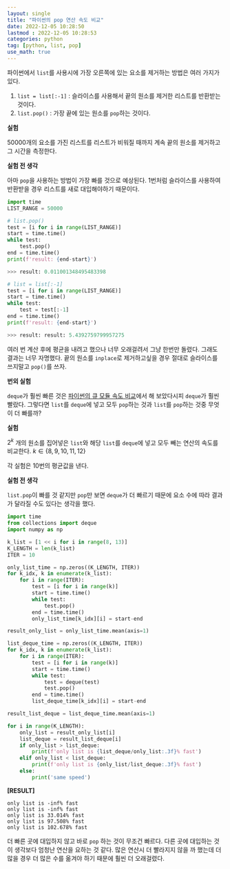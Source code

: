 ```yaml
---
layout: single
title: "파이썬의 pop 연산 속도 비교"
date: 2022-12-05 10:28:50
lastmod : 2022-12-05 10:28:53
categories: python
tag: [python, list, pop]
use_math: true
---
```


파이썬에서 `list`를 사용시에 가장 오른쪽에 있는 요소를 제거하는 방법은 여러 가지가 있다.

1. `list = list[:-1]` : 슬라이스를 사용해서 끝의 원소를 제거한 리스트를 반환받는 것이다.
2. `list.pop()` : 가장 끝에 있는 원소를 `pop`하는 것이다.

**실험**

50000개의 요소를 가진 리스트를 리스트가 비워질 때까지 계속 끝의 원소를 제거하고 그 시간을 측정한다.

**실험 전 생각**

아마 `pop`을 사용하는 방법이 가장 빠를 것으로 예상된다. 1번처럼 슬라이스를 사용하여 반환받을 경우 리스트를 새로 대입해야하기 때문이다.

```python
import time
LIST_RANGE = 50000
```

```python
# list.pop()
test = [i for i in range(LIST_RANGE)]
start = time.time()
while test:
    test.pop()
end = time.time()
print(f'result: {end-start}')

>>> result: 0.011001348495483398
```

```python
# list = list[:-1]
test = [i for i in range(LIST_RANGE)]
start = time.time()
while test:
    test = test[:-1]
end = time.time()
print(f'result: {end-start}')

>>> result: result: 5.4392759799957275
```

여러 번 계산 후에 평균을 내려고 했으나 너무 오래걸려서 그냥 한번만 돌렸다. 그래도 결과는 너무 자명했다. 끝의 원소를 `inplace`로 제거하고싶을 경우 절대로 슬라이스를 쓰지말고 `pop()`를 쓰자.

**번외 실험**

`deque`가 훨씬 빠른 것은 [파이썬의 큐 모듈 속도 비교](https://helpingstar.github.io/python/queue_speed/)에서 해 보았다시피 `deque`가 훨씬 빨랐다. 그렇다면 `list`를 `deque`에 넣고 모두 `pop`하는 것과 `list`를 `pop`하는 것중 무엇이 더 빠를까?


**실험**

$2^k$ 개의 원소를 집어넣은 `list`와 해당 `list`를 `deque`에 넣고 모두 빼는 연산의 속도를 비교한다. $k \in \{8,9, 10, 11,12 \}$

각 실험은 10번의 평균값을 낸다.

**실험 전 생각**

`list.pop`이 빠를 것 같지만 `pop`만 보면 `deque`가 더 빠르기 때문에 요소 수에 따라 결과가 달라질 수도 있다는 생각을 했다.

```python
import time
from collections import deque
import numpy as np

k_list = [1 << i for i in range(8, 13)]
K_LENGTH = len(k_list)
ITER = 10

only_list_time = np.zeros((K_LENGTH, ITER))
for k_idx, k in enumerate(k_list):
    for i in range(ITER):
        test = [i for i in range(k)]
        start = time.time()
        while test:
            test.pop()
        end = time.time()
        only_list_time[k_idx][i] = start-end

result_only_list = only_list_time.mean(axis=1)

list_deque_time = np.zeros((K_LENGTH, ITER))
for k_idx, k in enumerate(k_list):
    for i in range(ITER):
        test = [i for i in range(k)]
        start = time.time()
        while test:
            test = deque(test)
            test.pop()
        end = time.time()
        list_deque_time[k_idx][i] = start-end

result_list_deque = list_deque_time.mean(axis=1)

for i in range(K_LENGTH):
    only_list = result_only_list[i]
    list_deque = result_list_deque[i]
    if only_list > list_deque:
        print(f'only list is {list_deque/only_list:.3f}% fast')
    elif only_list < list_deque:
        print(f'only list is {only_list/list_deque:.3f}% fast')
    else:
        print('same speed')
```

**[RESULT]**
```
only list is -inf% fast
only list is -inf% fast
only list is 33.014% fast
only list is 97.508% fast
only list is 102.678% fast
```

더 빠른 곳에 대입하지 않고 바로 `pop` 하는 것이 무조건 빠르다.
다른 곳에 대입하는 것이 생각보다 엄청난 연산을 요하는 것 같다. 많은 연산시 더 빨라지지 않을 까 했는데 더 많을 경우 더 많은 수를 옮겨야 하기 때문에 훨씬 더 오래걸렸다.

<!-- TODO list -> deque 대입시 일어나는 일 -->
